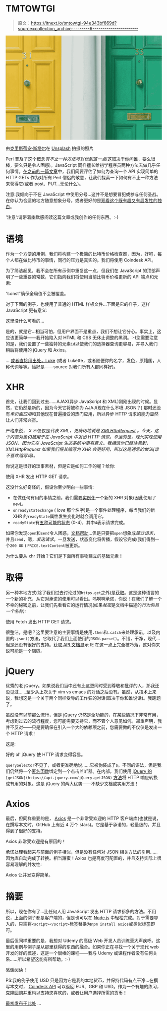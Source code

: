# TMTOWTGI

> 原文：<https://itnext.io/tmtowtgi-94e343bf669d?source=collection_archive---------6----------------------->

![](img/d297462bff405d04e890ec6dc37d8244.png)

由[克里斯蒂安·斯塔尔](https://unsplash.com/photos/8S96OpxSlvg?utm_source=unsplash&utm_medium=referral&utm_content=creditCopyText)在 [Unsplash](https://unsplash.com/search/photos/different?utm_source=unsplash&utm_medium=referral&utm_content=creditCopyText) 拍摄的照片

Perl 普及了这个概念*有不止一种方法可以做到这一点*(这取决于你问谁，要么很棒，要么只是令人困惑)。JavaScript 同样擅长给初学程序员两种方法去做几乎任何事情。[在之前的一篇文章](http://deadlysyn.com/blog//development/2018/02/11/idea-to-app-part-3)中，我们简要评估了如何为查询一个 API 实现简单的 HTTP GETs 作为对所有 Perl 僧侣的敬意，让我们探索一下如何有不止一种方法来获得它(或者 post、PUT…无论什么)。

注意:我倾向于不在 JavaScript 中使用分号…这并不是想要冒犯或参与任何圣战。在你认为合适的地方随意想象分号，或者更好的是[观看这个既有趣又有启发性的独白](https://youtu.be/Qlr-FGbhKaI)。

'注意':请带着幽默感阅读这篇文章或我创作的任何东西。:-)

# 语境

作为一个方便的用例，我们将构建一个极简的比特币价格检查器，因为，好吧，每个人都在做比特币的事情，同行的压力是真实的。我们将使用 Coindesk API。

为了简洁起见，我不会在所有示例中重复这一点，但我们在 JavaScript 的顶部声明了一些重要的常数，它们指向我们将使用当前比特币价格更新的 API 端点和元素:

“const”确保全局值不会被覆盖。

对于下面的例子，也使用了普通的 HTML 样板文件…下面是它的样子，这样 JavaScript 更有意义:

这里没什么可看的…

是的，就是它…相当可怕，但用户界面不是重点，我们不想让它分心。事实上，这应该更简单——我开始陷入对 HTML 和 CSS 无休止调整的黑洞。:-)您需要注意的是，我们设置了一些独特的元素`id`以使我们的选择器查询更容易，并导入我们稍后将使用的 jQuery 和 Axios。

… [或者直接用出处，Luke](https://github.com/deadlysyn/bitcoinGetter) (或者 Lukette，或者随便你的名字，发色，原籍国，人称代词等等。恰好是——source 对我们所有人都同样好)。

# XHR

首先，让我们回到过去……AJAX(异步 JavaScript 和 XML)刚刚出现的时候。显然，它仍然是新的，因为今天它将被称为 AJAJ(现在什么不喷 JSON？).那时还没有*单页面应用*和其他现在普遍接受的热门应用，所以异步 HTTP 请求的能力显然让人们非常兴奋。

严格来说， *X* 不仅仅是*代表 XML，更确切地说是 [XMLHttpRequest](https://developer.mozilla.org/en-US/docs/Web/API/XMLHttpRequest?redirectlocale=en-US&redirectslug=DOM%2FXMLHttpRequest) 。今天，这个内置对象仍被用于在 JavaScript 中发出 HTTP 请求。幸运的是，现代实现使用 JSON，因为它在 JavaScript 生态系统中更有意义。我相信你已经注意到， *XMLHttpRequest* 如果我们将其缩写为 *XHR* 会更好用，所以这是通常的做法(谁不喜欢缩写词)。*

你说这是很好的琐事素材，但是它是如何工作的呢？给你:

使用 XHR 发出 HTTP GET 请求。

这没什么好奇怪的，假设你至少明白一些事情:

*   在做任何有用的事情之前，我们需要[实例化](https://developer.mozilla.org/en-US/docs/Web/JavaScript/Guide/Working_with_Objects)一个新的 XHR 对象(因此使用了`new`)。
*   `onreadystatechange` ( *love* 那个名字)是一个事件处理程序，每当我们的新 XHR 的`readyState`属性发生变化时就会调用它。
*   `readyState`有[五种可能的状态](https://developer.mozilla.org/en-US/docs/Web/API/XMLHttpRequest/readyState) (0-4)，其中`4`表示请求完成。

如果你发现`open`和`send`令人困惑，[文档帮助](https://developer.mozilla.org/en-US/docs/Web/API/XMLHttpRequest?redirectlocale=en-US&redirectslug=DOM%2FXMLHttpRequest)…但是只要把`open`想象成*建立请求*，并且`send`，嗯，*发送请求*。一旦发送，状态变化将传播，假设它完成(我们得到一个`200 OK` ) `PRICE.textContent`被更新。

为什么要从 xhr 开始？它们是下面所有事物建立的基础元素！

# 取得

另一种本地方式(除了我们过去讨论过的`https.get`之外)是[获取](https://developer.mozilla.org/en-US/docs/Web/API/Fetch_API)。这是这种语言的一个新的补充，从它对承诺的使用可以看出。呜啊啊承诺，你说！在我们了解一个不幸的秘密之前，让我们先看看它的运行情况(如果*秘密*是文档中描述的*行为的另一个名称):*

使用 Fetch 发出 HTTP GET 请求。

很整洁，是吧？这里要注意的主要事情是使用`.then`和`.catch`来处理承诺，以及内置的`.json()`方法，它取代了我们上面使用的`JSON.parse()`。不错，干净，现代…但是还没有很好的支持。[获取 API 文档](https://developer.mozilla.org/en-US/docs/Web/API/Fetch_API)显示 IE 在这一点上完全被冷落，这对你来说可能是一个阻碍。

# jQuery

优秀的老 jQuery。如果说我们当中还有比这更同时受到尊敬和批评的人，那我还没见过……至少从上次关于 vim vs emacs 的对话之后没有。虽然，从技术上来说，我想这是一个关于两个同样受辱的工作狂的对话(取决于你和谁说话)。我跑题了。

虽然没有以前那么流行，但是 jQuery 仍然是全功能的，在某些情况下非常有用，考虑到过去的流行程度，您可能需要支持它，而不管个人意见如何。郑重声明，我并不反对——只是要确保在引入一个大的依赖项之前，您需要做的不仅仅是发出一个 HTTP 请求！

这是:

好的 ol' jQuery 使 HTTP 请求变得容易。

`querySelector`不见了，或者更准确地说……它被伪装成了`$`。不同的语法，但是我们仍然将一个[匿名函数](https://developer.mozilla.org/en-US/docs/Web/JavaScript/Reference/Functions)绑定到一个点击监听器。在内部，我们使用 [jQuery 的](https://api.jquery.com/jQuery.getJSON) `[getJSON](https://api.jquery.com/jQuery.getJSON)` [方法](https://api.jquery.com/jQuery.getJSON)将 HTTP 响应转换成有用的对象。这是 jQuery 的两大优势——不缺少文档或实用方法！

# Axios

最后，但同样重要的是， [Axios](https://github.com/axios/axios) 是一个非常受欢迎的 HTTP 客户端库(也就是说，在撰写本文时，GitHub 上有近 4 万个 stars)。它是基于承诺的，轻量级的，并且得到了很好的支持。

Axios 非常受欢迎是有原因的！

承诺处理看起来与前面的例子相似，但是没有任何对 JSON 相关方法的引用……因为库自动完成了转换。相当甜蜜！Axios 也是高度可配置的，并且支持实际上很容易理解的并发性:

Axios 让并发变得简单。

# 摘要

所以，现在你有了…比任何人用 JavaScript 发出 HTTP 请求都多的方法。不用说，上面的例子都是客户端的，但是也可以在 [Node.js](https://nodejs.org) 中轻松完成。对于需要导入的，只需将`<script></script>`标签替换为`npm install axios`或类似标签即可。

最后但同样重要的是，我想对 Udemy 的高级 Web 开发人员训练营大声疾呼。这里的用例与例子是从那里获得的东西的融合。如果你正在寻找一个关于现代 web 开发的好的概述，这是一个很棒的课程——我与 Udemy 或课程作者没有任何关系……所以希望这能有所帮助。:-)

感谢阅读！

PS:我的例子使用 USD 只是因为它是我的本地货币，并保持代码有点干净…在撰写本文时， [Coindesk API](https://www.coindesk.com/api) 可以返回 EUR、GBP 和 USD。作为一个有趣的练习，[克隆回购](https://github.com/deadlysyn/bitcoinGetter)并重构以支持您喜欢的，或者让用户选择所需的货币！

[最初发布于此处](http://deadlysyn.com/blog//development/2018/02/21/TMTOWTGI) …